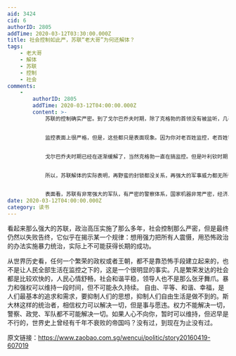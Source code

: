 ```yaml
---
aid: 3424
cid: 6
authorID: 2805
addTime: 2020-03-12T03:30:00.000Z
title: 社会控制如此严，苏联“老大哥”为何还解体？
tags:
    - 老大哥
    - 解体
    - 苏联
    - 控制
    - 社会
comments:
    -
        authorID: 2805
        addTime: 2020-03-12T04:00:00.000Z
        content: >-
            苏联的控制确实严密。到了戈尔巴乔夫时期，除了克格勃的首领没有被监听，几乎所有人的电话都被监听。老百姓家庭走廊里都有告密的人，什么人都有可能告密。


            监控表面上很严格，但是，这些都只是表面现象。因为你对老百姓监控，老百姓害怕，并不等于他完全屈服你。还有很重要的一点，就是监控者本身，他对监控并不完全信任。为什么那么多官员在苏联解体以后，他们都不吭声？因为他们了解民情，他们知道很多冤假错案是怎么出来的，他们也知道这个监控是非法的。不仅老百姓不相信监控下的社会主义，实行监控的人也不相信这样的社会主义。


            戈尔巴乔夫时期已经在逐渐缓解了，当然克格勃一直在搞监控。但是叶利钦时期，就开始极力消除。其实老百姓是很契合的，他们也知道在决战时刻站在哪方。当时，苏联的老百姓不一定完全接受叶利钦的施政纲领，但是叶利钦来继承苏联，老百姓是不反对的。叶利钦一上台，不会走老路，这是知识分子、老百姓愿意看到的，甚至部分官员也对叶利钦有一定的期待。


            所以，苏联解体的实际表明，再野蛮的封锁都没关系，再强大的军事威力都无所谓。多少炮弹、手榴弹都不管用，警察多厉害也不管用。


            表面看，苏联有非常强大的军队，有严密的警察体系，国家机器非常严密，经济上也把人控制得死死的，古拉格关着那么多人。可以说，整个社会都在苏共的掌握之中，个人生活也就完全被国家权力渗透。但是最后，苏联就是瓦解了，苏共就是灭亡了——这是一个铁的事实。
date: 2020-03-12T04:00:00.000Z
category: 读书
---
```


看起来那么强大的苏联，政治高压实施了那么多年，社会控制那么严密，但是最终仍然以失败告终，它似乎在揭示某一个规律：想用强力把所有人震慑，用恐怖政治的办法实施暴力统治，实际上不可能获得长期的成功。

从世界历史看，任何一个繁荣的政权或者王朝，都不是靠恐怖手段建立起来的，也不是让人民全部生活在监控之下的，这是一个很明显的事实。凡是繁荣发达的社会都是比较欢快的，人民心情舒畅，社会和谐平稳，领导人也不是那么张牙舞爪。暴力和强权可以维持一段时间，但不可能永久持续。 自由、平等、和谐、幸福，是人们最基本的追求和需求，要抑制人们的思想，抑制人们自由生活是做不到的。斯大林这样的统治者，相信权力可以解决一切，但是事与愿违。权力不能解决一切，警察、政党、军队都不可能解决一切。如果人心不向你，暂时可以维持，但迟早是不行的，世界史上曾经有千年不衰败的帝国吗？没有过，到现在为止没有过。

原文链接：https://www.zaobao.com.sg/wencui/politic/story20160419-607019
